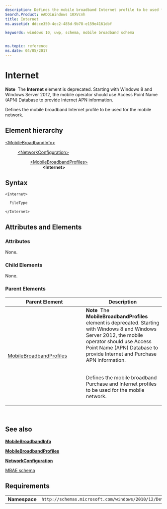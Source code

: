 ```yaml
---
description: Defines the mobile broadband Internet profile to be used for the mobile network.
Search.Product: eADQiWindows 10XVcnh
title: Internet
ms.assetid: ddcce350-4ec2-485d-9b78-e159e4161dbf

keywords: windows 10, uwp, schema, mobile broadband schema


ms.topic: reference
ms.date: 04/05/2017
---
```


# Internet

**Note**  The **Internet** element is deprecated. Starting with Windows 8 and Windows Server 2012, the mobile operator should use Access Point Name (APN) Database to provide Internet APN information.

Defines the mobile broadband Internet profile to be used for the mobile network.

## Element hierarchy

<dl>
<dt><a href="element-mobilebroadbandinfo.md">&lt;MobileBroadbandInfo&gt;</a></dt>
<dd>
<dl>
<dt><a href="element-networkconfiguration.md">&lt;NetworkConfiguration&gt;</a></dt>
<dd>
<dl>
<dt><a href="element-mobilebroadbandprofiles.md">&lt;MobileBroadbandProfiles&gt;</a></dt>
<dd><b>&lt;Internet&gt;</b></dd>
</dl>
</dd>
</dl>
</dd>
</dl>

## Syntax

``` syntax
<Internet>

  FileType

</Internet>
```

## Attributes and Elements


### Attributes

None.

### Child Elements

None.

### Parent Elements

<table>
<colgroup>
<col width="50%" />
<col width="50%" />
</colgroup>
<thead>
<tr class="header">
<th>Parent Element</th>
<th>Description</th>
</tr>
</thead>
<tbody>
<tr class="odd">
<td><a href="element-mobilebroadbandprofiles.md">MobileBroadbandProfiles</a> </td>
<td><div class="alert">
<strong>Note</strong>  The <strong>MobileBroadbandProfiles</strong> element is deprecated. Starting with Windows 8 and Windows Server 2012, the mobile operator should use Access Point Name (APN) Database to provide Internet and Purchase APN information.
</div>
<div>
 
</div>
<p>Defines the mobile broadband Purchase and Internet profiles to be used for the mobile network.</p></td>
</tr>
</tbody>
</table>

 

## See also


[**MobileBroadbandInfo**](element-mobilebroadbandinfo.md)

[**MobileBroadbandProfiles**](element-mobilebroadbandprofiles.md)

[**NetworkConfiguration**](element-networkconfiguration.md)

[MBAE schema](schema-root.md)

## Requirements

|          |         |
|----------|--------------|
| **Namespace** | `http://schemas.microsoft.com/windows/2010/12/DeviceMetadata/MobileBroadbandInfo` |

 

 



